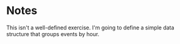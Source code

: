 # Notes

This isn't a well-defined exercise. I'm going to define a simple data structure that groups events by hour.
